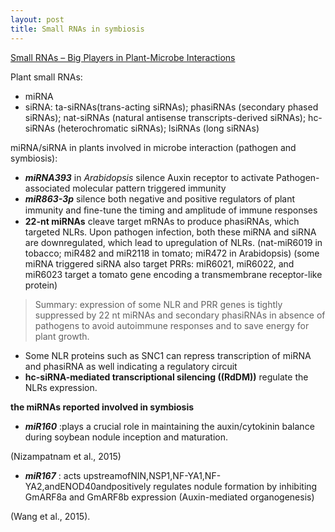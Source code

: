 ```yaml
---
layout: post
title: Small RNAs in symbiosis
---
```

[Small RNAs – Big Players in Plant-Microbe Interactions](https://www.sciencedirect.com/science/article/abs/pii/S1931312819303658)

Plant small RNAs:
  * miRNA
  * siRNA: ta-siRNAs(trans-acting siRNAs); phasiRNAs (secondary phased siRNAs); nat-siRNAs (natural antisense transcripts-derived siRNAs); hc-siRNAs (heterochromatic siRNAs); lsiRNAs (long siRNAs)
 
miRNA/siRNA in plants involved in microbe interaction (pathogen and symbiosis):
 * _**miRNA393**_ in _Arabidopsis_ silence Auxin receptor to activate Pathogen-associated molecular pattern triggered immunity
 * _**miR863-3p**_ silence both negative and positive regulators of plant immunity and ﬁne-tune the timing and amplitude of immune responses
 * **22-nt miRNAs** cleave target mRNAs to produce phasiRNAs, which targeted NLRs. Upon pathogen infection, both these miRNA and siRNA are downregulated, which lead to upregulation of NLRs.
  (nat-miR6019 in tobacco; miR482 and miR2118 in tomato; miR472 in Arabidopsis)
  (some miRNA triggered siRNA also target PRRs: miR6021, miR6022, and miR6023 target a tomato gene encoding a transmembrane receptor-like protein)
  > Summary: expression of some NLR and PRR genes is tightly suppressed by 22 nt miRNAs and secondary phasiRNAs in absence of pathogens to avoid autoimmune responses and to save energy for plant growth.
  * Some NLR proteins such as SNC1 can repress transcription of miRNA and phasiRNA as well indicating a regulatory circuit
  * **hc-siRNA-mediated transcriptional silencing ((RdDM))** regulate the NLRs expression. 
  

**the miRNAs reported involved in symbiosis**

* _**miR160**_ :plays a crucial role in maintaining the auxin/cytokinin balance during soybean nodule inception and maturation.

(Nizampatnam et al., 2015)

* _**miR167**_ : acts upstreamofNIN,NSP1,NF-YA1,NF-YA2,andENOD40andpositively regulates nodule formation by inhibiting GmARF8a and GmARF8b expression (Auxin-mediated organogenesis)

(Wang et al., 2015).


